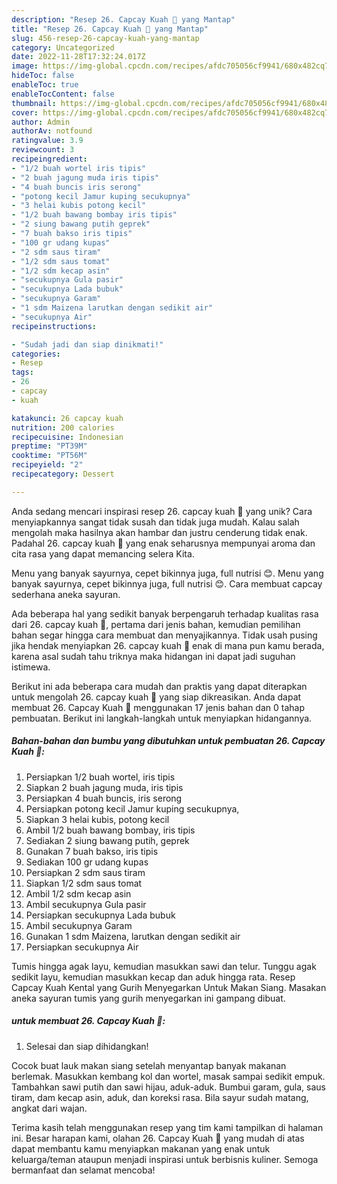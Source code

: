 ```yaml
---
description: "Resep 26. Capcay Kuah 💚 yang Mantap"
title: "Resep 26. Capcay Kuah 💚 yang Mantap"
slug: 456-resep-26-capcay-kuah-yang-mantap
category: Uncategorized
date: 2022-11-28T17:32:24.017Z
image: https://img-global.cpcdn.com/recipes/afdc705056cf9941/680x482cq70/26-capcay-kuah-foto-resep-utama.jpg
hideToc: false
enableToc: true
enableTocContent: false
thumbnail: https://img-global.cpcdn.com/recipes/afdc705056cf9941/680x482cq70/26-capcay-kuah-foto-resep-utama.jpg
cover: https://img-global.cpcdn.com/recipes/afdc705056cf9941/680x482cq70/26-capcay-kuah-foto-resep-utama.jpg
author: Admin
authorAv: notfound
ratingvalue: 3.9
reviewcount: 3
recipeingredient:
- "1/2 buah wortel iris tipis"
- "2 buah jagung muda iris tipis"
- "4 buah buncis iris serong"
- "potong kecil Jamur kuping secukupnya"
- "3 helai kubis potong kecil"
- "1/2 buah bawang bombay iris tipis"
- "2 siung bawang putih geprek"
- "7 buah bakso iris tipis"
- "100 gr udang kupas"
- "2 sdm saus tiram"
- "1/2 sdm saus tomat"
- "1/2 sdm kecap asin"
- "secukupnya Gula pasir"
- "secukupnya Lada bubuk"
- "secukupnya Garam"
- "1 sdm Maizena larutkan dengan sedikit air"
- "secukupnya Air"
recipeinstructions:

- "Sudah jadi dan siap dinikmati!"
categories:
- Resep
tags:
- 26
- capcay
- kuah

katakunci: 26 capcay kuah 
nutrition: 200 calories
recipecuisine: Indonesian
preptime: "PT39M"
cooktime: "PT56M"
recipeyield: "2"
recipecategory: Dessert

---
```





Anda sedang mencari inspirasi resep 26. capcay kuah 💚 yang unik? Cara menyiapkannya sangat tidak susah dan tidak juga mudah. Kalau salah mengolah maka hasilnya akan hambar dan justru cenderung tidak enak. Padahal 26. capcay kuah 💚 yang enak seharusnya mempunyai aroma dan cita rasa yang dapat memancing selera Kita.





Menu yang banyak sayurnya, cepet bikinnya juga, full nutrisi 😊. Menu yang banyak sayurnya, cepet bikinnya juga, full nutrisi 😊. Cara membuat capcay sederhana aneka sayuran.

Ada beberapa hal yang sedikit banyak berpengaruh terhadap kualitas rasa dari 26. capcay kuah 💚, pertama dari jenis bahan, kemudian pemilihan bahan segar hingga cara membuat dan menyajikannya. Tidak usah pusing jika hendak menyiapkan 26. capcay kuah 💚 enak di mana pun kamu berada, karena asal sudah tahu triknya maka hidangan ini dapat jadi suguhan istimewa.






Berikut ini ada beberapa cara mudah dan praktis yang dapat diterapkan untuk mengolah 26. capcay kuah 💚 yang siap dikreasikan. Anda dapat membuat 26. Capcay Kuah 💚 menggunakan 17 jenis bahan dan 0 tahap pembuatan. Berikut ini langkah-langkah untuk menyiapkan hidangannya.

<!--inarticleads1-->

##### Bahan-bahan dan bumbu yang dibutuhkan untuk pembuatan 26. Capcay Kuah 💚:

1. Persiapkan 1/2 buah wortel, iris tipis
1. Siapkan 2 buah jagung muda, iris tipis
1. Persiapkan 4 buah buncis, iris serong
1. Persiapkan potong kecil Jamur kuping secukupnya,
1. Siapkan 3 helai kubis, potong kecil
1. Ambil 1/2 buah bawang bombay, iris tipis
1. Sediakan 2 siung bawang putih, geprek
1. Gunakan 7 buah bakso, iris tipis
1. Sediakan 100 gr udang kupas
1. Persiapkan 2 sdm saus tiram
1. Siapkan 1/2 sdm saus tomat
1. Ambil 1/2 sdm kecap asin
1. Ambil secukupnya Gula pasir
1. Persiapkan secukupnya Lada bubuk
1. Ambil secukupnya Garam
1. Gunakan 1 sdm Maizena, larutkan dengan sedikit air
1. Persiapkan secukupnya Air


Tumis hingga agak layu, kemudian masukkan sawi dan telur. Tunggu agak sedikit layu, kemudian masukkan kecap dan aduk hingga rata. Resep Capcay Kuah Kental yang Gurih Menyegarkan Untuk Makan Siang. Masakan aneka sayuran tumis yang gurih menyegarkan ini gampang dibuat. 

<!--inarticleads2-->

#####  untuk membuat 26. Capcay Kuah 💚:


1. Selesai dan siap dihidangkan!

Cocok buat lauk makan siang setelah menyantap banyak makanan berlemak. Masukkan kembang kol dan wortel, masak sampai sedikit empuk. Tambahkan sawi putih dan sawi hijau, aduk-aduk. Bumbui garam, gula, saus tiram, dam kecap asin, aduk, dan koreksi rasa. Bila sayur sudah matang, angkat dari wajan. 

Terima kasih telah menggunakan resep yang tim kami tampilkan di halaman ini. Besar harapan kami, olahan 26. Capcay Kuah 💚 yang mudah di atas dapat membantu kamu menyiapkan makanan yang enak untuk keluarga/teman ataupun menjadi inspirasi untuk berbisnis kuliner. Semoga bermanfaat dan selamat mencoba!

